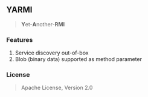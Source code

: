 
## YARMI
> **Y**et-**A**nother-**RMI**

### Features
1. Service discovery out-of-box
2. Blob (binary data) supported as method parameter

### License 
> Apache License, Version 2.0
